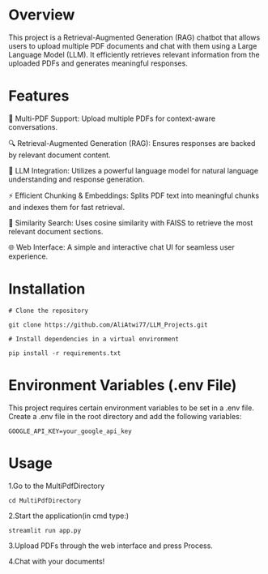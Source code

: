 # **Overview**

This project is a Retrieval-Augmented Generation (RAG) chatbot that allows users to upload multiple PDF documents and chat with them using a Large Language Model (LLM). It efficiently retrieves relevant information from the uploaded PDFs and generates meaningful responses.

# **Features**

📄 Multi-PDF Support: Upload multiple PDFs for context-aware conversations.

🔍 Retrieval-Augmented Generation (RAG): Ensures responses are backed by relevant document content.

🤖 LLM Integration: Utilizes a powerful language model for natural language understanding and response generation.

⚡ Efficient Chunking & Embeddings: Splits PDF text into meaningful chunks and indexes them for fast retrieval.

🔎 Similarity Search: Uses cosine similarity with FAISS to retrieve the most relevant document sections.

🌐 Web Interface: A simple and interactive chat UI for seamless user experience.


# **Installation**
`# Clone the repository`

`git clone https://github.com/AliAtwi77/LLM_Projects.git`

`# Install dependencies in a virtual environment`

`pip install -r requirements.txt`


# **Environment Variables (.env File)**
This project requires certain environment variables to be set in a .env file. Create a .env file in the root directory and add the following variables:

`GOOGLE_API_KEY=your_google_api_key`


# **Usage**
1.Go to the MultiPdfDirectory

`cd MultiPdfDirectory`

2.Start the application(in cmd type:)

`streamlit run app.py`

3.Upload PDFs through the web interface and press Process.

4.Chat with your documents!
